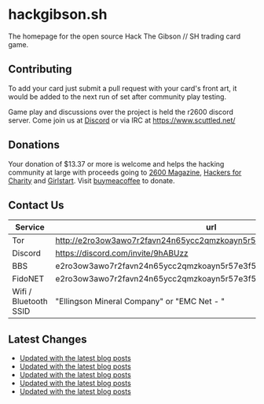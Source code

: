 # hackgibson.sh
The homepage for the open source Hack The Gibson // SH trading card game.


## Contributing

To add your card just submit a pull request with your card's front art, it would be added to the next run of set after community play testing.

Game play and discussions over the project is held the r2600 discord server. Come join us at [Discord](https://discord.com/invite/9hABUzz) or via IRC at https://www.scuttled.net/


## Donations

Your donation of $13.37 or more is welcome and helps the hacking community at large with proceeds going to [2600 Magazine](https://2600.com/), [Hackers for Charity](https://hackersforcharity.org) and [Girlstart](https://girlstart.org).  Visit [buymeacoffee](https://www.buymeacoffee.com/hackgibson.sh) to donate.


## Contact Us

Service | url
-|-
Tor | http://e2ro3ow3awo7r2favn24n65ycc2qmzkoayn5r57e3f56nvjwdcgg32ad.onion
Discord | https://discord.com/invite/9hABUzz
BBS | e2ro3ow3awo7r2favn24n65ycc2qmzkoayn5r57e3f56nvjwdcgg32ad.onion:23
FidoNET | e2ro3ow3awo7r2favn24n65ycc2qmzkoayn5r57e3f56nvjwdcgg32ad.onion:24554
Wifi / Bluetooth SSID | "Ellingson Mineral Company" or "EMC Net - <fidonet address>"

## Latest Changes
<!-- BLOG-POST-LIST:START -->
- [Updated with the latest blog posts](https://github.com/DFW2600/hackgibson.sh/commit/a4c1466d976b4068bc758ac7ae4c19246e1328f7)
- [Updated with the latest blog posts](https://github.com/DFW2600/hackgibson.sh/commit/d0b9a12e3ff21ec0b518491011afc45f3dcadac7)
- [Updated with the latest blog posts](https://github.com/DFW2600/hackgibson.sh/commit/4a217466b6d0d4d2b177a0fa152840431373c0f4)
- [Updated with the latest blog posts](https://github.com/DFW2600/hackgibson.sh/commit/2c4022a068e750999f3bb735991ddbbc6f92bb4f)
- [Updated with the latest blog posts](https://github.com/DFW2600/hackgibson.sh/commit/412086617e965a7680e33e2121a71fe1f59ec371)
<!-- BLOG-POST-LIST:END -->
